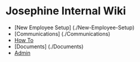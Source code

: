 # Josephine Internal Wiki

- [New Employee Setup] (./New-Employee-Setup)
- [Communications] (./Communications)
- [How To](./How-To)
- [Documents] (./Documents)
- [Admin](./Admin)
